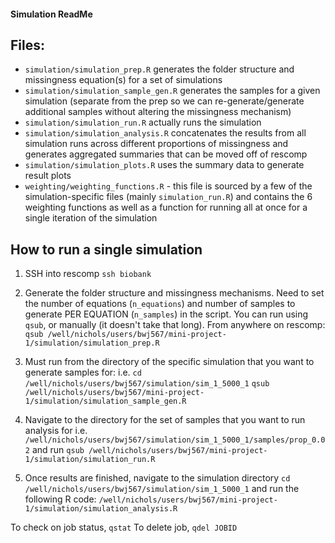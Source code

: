 #### Simulation ReadMe

## Files:

- `simulation/simulation_prep.R` generates the folder structure and missingness equation(s) for a set of simulations
- `simulation/simulation_sample_gen.R` generates the samples for a given simulation (separate from the prep so we can re-generate/generate additional samples without altering the missingness mechanism)
- `simulation/simulation_run.R` actually runs the simulation
- `simulation/simulation_analysis.R` concatenates the results from all simulation runs across different proportions of missingness and generates aggregated summaries that can be moved off of rescomp
- `simulation/simulation_plots.R` uses the summary data to generate result plots
- `weighting/weighting_functions.R` - this file is sourced by a few of the simulation-specific files (mainly `simulation_run.R`) and contains the 6 weighting functions as well as a function for running all at once for a single iteration of the simulation


## How to run a single simulation

1. SSH into rescomp
`ssh biobank`
2. Generate the folder structure and missingness mechanisms. Need to set the number of equations (`n_equations`) and number of samples to generate PER EQUATION (`n_samples`) in the script.  You can run using `qsub`, or manually (it doesn't take that long).
From anywhere on rescomp:
`qsub /well/nichols/users/bwj567/mini-project-1/simulation/simulation_prep.R`

3. Must run from the directory of the specific simulation that you want to generate samples for:
i.e. 
`cd /well/nichols/users/bwj567/simulation/sim_1_5000_1`
`qsub /well/nichols/users/bwj567/mini-project-1/simulation/simulation_sample_gen.R`
4. Navigate to the directory for the set of samples that you want to run analysis for
i.e. `/well/nichols/users/bwj567/simulation/sim_1_5000_1/samples/prop_0.02`
and run
`qsub /well/nichols/users/bwj567/mini-project-1/simulation/simulation_run.R`
5. Once results are finished, navigate to the simulation directory
`cd /well/nichols/users/bwj567/simulation/sim_1_5000_1`
and run the following R code:
`/well/nichols/users/bwj567/mini-project-1/simulation/simulation_analysis.R`

To check on job status, `qstat`
To delete job, `qdel JOBID`
